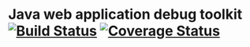 Java web application debug toolkit [![Build Status](https://travis-ci.org/han-feng/webtoolkit.svg)](https://travis-ci.org/han-feng/webtoolkit) [![Coverage Status](https://coveralls.io/repos/han-feng/webtoolkit/badge.png?branch=master)](https://coveralls.io/r/han-feng/webtoolkit?branch=master)
=====
